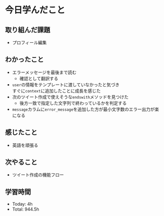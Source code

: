 # 今日学んだこと
## 取り組んだ課題
- プロフィール編集
## わかったこと
- エラーメッセージを最後まで読む
    - 確認として翻訳する
- `user`の情報をテンプレートに渡していなかったと気づき<br>すぐに`context`に追加したことに成長を感じた
- 次のツイート作成で使えそうな`endswith`メソッドを見つけた
    - 後方一致で指定した文字列で終わっているかを判定する
- `message`カラムに`error_message`を追加した方が最小文字数のエラー出力が楽になる
## 感じたこと
- 英語を頑張る
## 次やること
- ツイート作成の機能フロー
## 学習時間
- Today: 4h
- Total: 944.5h